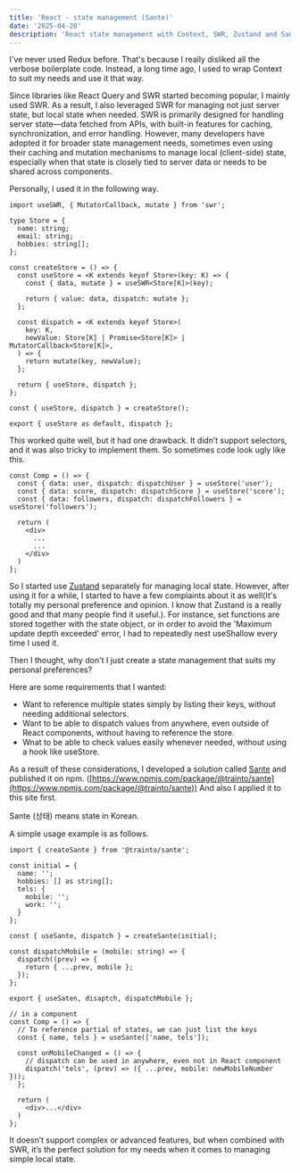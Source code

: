 ```yaml
---
title: 'React - state management (Sante)'
date: '2025-04-20'
description: 'React state management with Context, SWR, Zustand and Sante'
---
```


I've never used Redux before. That's because I really disliked all the verbose boilerplate code. Instead, a long time ago, I used to wrap Context to suit my needs and use it that way.

Since libraries like React Query and SWR started becoming popular, I mainly used SWR. As a result, I also leveraged SWR for managing not just server state, but local state when needed. SWR is primarily designed for handling server state—data fetched from APIs, with built-in features for caching, synchronization, and error handling. However, many developers have adopted it for broader state management needs, sometimes even using their caching and mutation mechanisms to manage local (client-side) state, especially when that state is closely tied to server data or needs to be shared across components.

Personally, I used it in the following way.

```tsx
import useSWR, { MutatorCallback, mutate } from 'swr';

type Store = {
  name: string;
  email: string;
  hobbies: string[];
};

const createStore = () => {
  const useStore = <K extends keyof Store>(key: K) => {
    const { data, mutate } = useSWR<Store[K]>(key);

    return { value: data, dispatch: mutate };
  };

  const dispatch = <K extends keyof Store>(
    key: K,
    newValue: Store[K] | Promise<Store[K]> | MutatorCallback<Store[K]>,
  ) => {
    return mutate(key, newValue);
  };

  return { useStore, dispatch };
};

const { useStore, dispatch } = createStore();

export { useStore as default, dispatch };
```

This worked quite well, but it had one drawback. It didn’t support selectors, and it was also tricky to implement them. So sometimes code look ugly like this.

```tsx
const Comp = () => {
  const { data: user, dispatch: dispatchUser } = useStore('user');
  const { data: score, dispatch: dispatchScore } = useStore('score');
  const { data: followers, dispatch: dispatchFollowers } = useStore('followers');

  return (
    <div>
      ...
      ...
    </div>
  )
};
```

So I started use [Zustand](https://github.com/pmndrs/zustand) separately for managing local state. However, after using it for a while, I started to have a few complaints about it as well(It's totally my personal preference and opinion. I know that Zustand is a really good and that many people find it useful.). For instance, set functions are stored together with the state object, or in order to avoid the 'Maximum update depth exceeded' error, I had to repeatedly nest useShallow every time I used it.

Then I thought, why don't I just create a state management that suits my personal preferences?

Here are some requirements that I wanted:
- Want to reference multiple states simply by listing their keys, without needing additional selectors.
- Want to be able to dispatch values from anywhere, even outside of React components, without having to reference the store.
- Wnat to be able to check values easily whenever needed, without using a hook like useStore.

As a result of these considerations, I developed a solution called [Sante](https://github.com/trainto/sante) and published it on npm. ([https://www.npmjs.com/package/@trainto/sante](https://www.npmjs.com/package/@trainto/sante)) And also I applied it to this site first.

Sante (상태) means state in Korean.

A simple usage example is as follows.
```tsx
import { createSante } from '@trainto/sante';

const initial = {
  name: '';
  hobbies: [] as string[];
  tels: {
    mobile: '';
    work: '';
  }
};

const { useSante, dispatch } = createSante(initial);

const dispatchMobile = (mobile: string) => {
  dispatch((prev) => {
    return { ...prev, mobile };
  });
};

export { useSaten, disaptch, dispatchMobile };

// in a component
const Comp = () => {
  // To reference partial of states, we can just list the keys
  const { name, tels } = useSante(['name, tels']);

  const onMobileChanged = () => {
    // dispatch can be used in anywhere, even not in React component
    dispatch('tels', (prev) => ({ ...prev, mobile: newMobileNumber }));
  };

  return (
    <div>...</div>
  )
};
```

It doesn’t support complex or advanced features, but when combined with SWR, it’s the perfect solution for my needs when it comes to managing simple local state.
